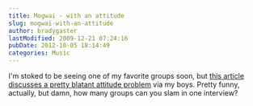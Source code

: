 ```yaml
---
title: Mogwai - with an attitude
slug: mogwai-with-an-attitude
author: bradygaster
lastModified: 2009-12-21 07:24:16
pubDate: 2012-10-05 18:14:49
categories: Music
---
```


I&apos;m stoked to be seeing one of my favorite groups soon, but
<a href="http://www.nme.com/news/22251" title="NME.COM - News - Mogwai attack BRIT Award winners">this article discusses a pretty blatant attitude problem</a>  via my boys. Pretty funny, actually, but damn, how many groups can you slam in one interview?
